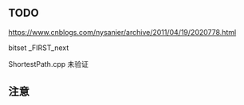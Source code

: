 ## TODO

https://www.cnblogs.com/nysanier/archive/2011/04/19/2020778.html

bitset _FIRST_next

ShortestPath.cpp 未验证

## 注意

